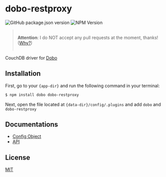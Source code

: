 # dobo-restproxy

![GitHub package.json version](https://img.shields.io/github/package-json/v/ardhi/dobo-restproxy) ![NPM Version](https://img.shields.io/npm/v/dobo-restproxy)

> <br />**Attention**: I do NOT accept any pull requests at the moment, thanks! ([Why?](https://github.com/ardhi/bajo/blob/main/tutorial/00-welcome.md#contribution))<br /><br />

CouchDB driver for [Dobo](https://github.com/ardhi/dobo)

## Installation

First, go to your ```{app-dir}``` and run the following command in your terminal:

```bash
$ npm install dobo dobo-restproxy
```

Next, open the file located at ```{data-dir}/config/.plugins``` and add ```dobo``` and ```dobo-restproxy```

## Documentations

- [Config Object](tutorial/00-config.md)
- [API](https://ardhi.github.io/dobo-restproxy)

## License

[MIT](LICENSE)
